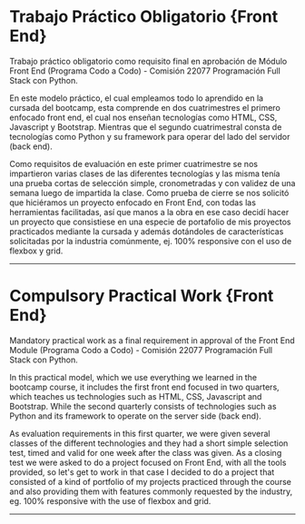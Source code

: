 # Trabajo Práctico Obligatorio {Front End} 
Trabajo práctico obligatorio como requisito final en aprobación de Módulo Front End (Programa Codo a Codo) - Comisión 22077 Programación Full Stack con Python.

En este modelo práctico, el cual empleamos todo lo aprendido en la cursada del bootcamp, esta comprende en dos cuatrimestres el primero enfocado front end, el cual nos enseñan tecnologías como HTML, CSS, Javascript y Bootstrap. Mientras que el segundo cuatrimestral consta de tecnologías como Python y su framework para operar del lado del servidor (back end).

Como requisitos de evaluación en este primer cuatrimestre se nos impartieron varias clases de las diferentes tecnologías y las misma tenía una prueba cortas de selección simple, cronometradas y con validez de una semana luego de impartida la clase. Como prueba de cierre se nos solicitó que hiciéramos un proyecto enfocado en Front End, con todas las herramientas facilitadas, así que manos a la obra en ese caso decidí hacer un proyecto que consistiese en una especie de portafolio de mis proyectos practicados mediante la cursada y además dotándoles de características solicitadas por la industria comúnmente, ej. 100% responsive con el uso de flexbox y grid.

---

# Compulsory Practical Work {Front End}
Mandatory practical work as a final requirement in approval of the Front End Module (Programa Codo a Codo) - Comisión 22077 Programación Full Stack con Python.

In this practical model, which we use everything we learned in the bootcamp course, it includes the first front end focused in two quarters, which teaches us technologies such as HTML, CSS, Javascript and Bootstrap. While the second quarterly consists of technologies such as Python and its framework to operate on the server side (back end).

As evaluation requirements in this first quarter, we were given several classes of the different technologies and they had a short simple selection test, timed and valid for one week after the class was given. As a closing test we were asked to do a project focused on Front End, with all the tools provided, so let's get to work in that case I decided to do a project that consisted of a kind of portfolio of my projects practiced through the course and also providing them with features commonly requested by the industry, eg. 100% responsive with the use of flexbox and grid.

---
